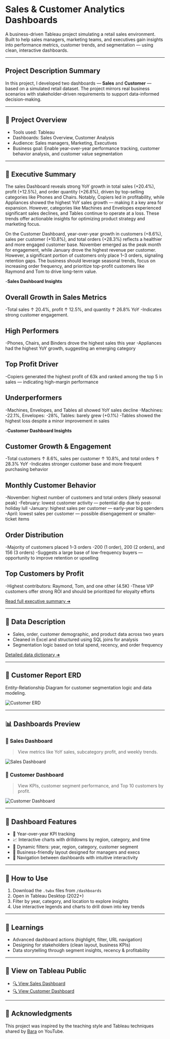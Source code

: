 #  Sales & Customer Analytics Dashboards

A business-driven Tableau project simulating a retail sales environment. Built to help sales managers, marketing teams, and executives gain insights into performance metrics, customer trends, and segmentation — using clean, interactive dashboards.

---

##  Project Description Summary

In this project, I developed two dashboards — **Sales** and **Customer** — based on a simulated retail dataset. The project mirrors real business scenarios with stakeholder-driven requirements to support data-informed decision-making.

---

## 📌 Project Overview

-  Tools used: Tableau
-  Dashboards: Sales Overview, Customer Analysis
-  Audience: Sales managers, Marketing, Executives
-  Business goal: Enable year-over-year performance tracking, customer behavior analysis, and customer value segmentation

---

## 🧠 Executive Summary

The sales Dashboard reveals strong YoY growth in total sales (+20.4%), profit (+12.5%), and order quantity (+26.8%), driven by top-selling categories like Phones and Chairs. Notably, Copiers led in profitability, while Appliances showed the highest YoY sales growth — making it a key area for expansion. However, categories like Machines and Envelopes experienced significant sales declines, and Tables continue to operate at a loss. These trends offer actionable insights for optimizing product strategy and marketing focus.

On the Customer Dashboard, year-over-year growth in customers (+8.6%), sales per customer (+10.8%), and total orders (+28.3%) reflects a healthier and more engaged customer base. November emerged as the peak month for engagement, while January drove the highest revenue per customer. However, a significant portion of customers only place 1–3 orders, signaling retention gaps. The business should leverage seasonal trends, focus on increasing order frequency, and prioritize top-profit customers like Raymond and Tom to drive long-term value.





-**Sales Dashboard Insights**  
## Overall Growth in Sales Metrics

-Total sales ↑ 20.4%, profit ↑ 12.5%, and quantity ↑ 26.8% YoY
-Indicates strong customer engagement. 

## High Performers

-Phones, Chairs, and Binders drove the highest sales this year
-Appliances had the highest YoY growth, suggesting an emerging category

## Top Profit Driver

-Copiers generated the highest profit of 63k  and ranked among the top 5 in sales — indicating high-margin performance

## Underperformers

-Machines, Envelopes, and Tables all showed YoY sales decline
-Machines: -22.1%, Envelopes: -28%, Tables: barely grew (+0.1%)
-Tables showed the highest loss despite a minor improvement in sales

-**Customer Dashboard Insights** 

## Customer Growth & Engagement

-Total customers ↑ 8.6%, sales per customer ↑ 10.8%, and total orders ↑ 28.3% YoY
-Indicates stronger customer base and more frequent purchasing behavior

## Monthly Customer Behavior

-November: highest number of customers and total orders (likely seasonal peak)
-February: lowest customer activity — potential dip due to post-holiday lull
-January: highest sales per customer — early-year big spenders
-April: lowest sales per customer — possible disengagement or smaller-ticket items

## Order Distribution

-Majority of customers placed 1–3 orders
-200 (1 order), 200 (2 orders), and 156 (3 orders)
-Suggests a large base of low-frequency buyers — opportunity to improve retention or upselling

## Top Customers by Profit

-Highest contributors: Raymond, Tom, and one other (4.5K)
-These VIP customers offer strong ROI and should be prioritized for  eloyalty efforts


[Read full executive summary ➜](docs/executive_summary.md)

---

## 🧾 Data Description

- Sales, order, customer demographic, and product data across two years
- Cleaned in Excel and structured using SQL joins for analysis
- Segmentation logic based on total spend, recency, and order frequency

[Detailed data dictionary ➜](docs/data_description.md)

---

## 🧩 Customer Report ERD

Entity-Relationship Diagram for customer segmentation logic and data modeling.

![Customer ERD](docs/customer_report_erd.png)

---

## 📊 Dashboards Preview

### 🧾 Sales Dashboard
> View metrics like YoY sales, subcategory profit, and weekly trends.

![Sales Dashboard](images/sales_dashboard_preview.png)

### 👥 Customer Dashboard
> View KPIs, customer segment performance, and Top 10 customers by profit.

![Customer Dashboard](images/customer_dashboard_preview.png)

---

## 🚀 Dashboard Features

- 📆 Year-over-year KPI tracking
- 📈 Interactive charts with drilldowns by region, category, and time
- 🔀 Dynamic filters: year, region, category, customer segment
- 🧠 Business-friendly layout designed for managers and execs
- 🧭 Navigation between dashboards with intuitive interactivity

---

## 🔄 How to Use

1. Download the `.twbx` files from `/dashboards`
2. Open in Tableau Desktop (2022+)
3. Filter by year, category, and location to explore insights
4. Use interactive legends and charts to drill down into key trends

---

## 🧠 Learnings

- Advanced dashboard actions (highlight, filter, URL navigation)
- Designing for stakeholders (clean layout, business KPIs)
- Data storytelling through segment insights, recency & profitability

---

## 🔗 View on Tableau Public

- [🔍 View Sales Dashboard](https://public.tableau.com/profile/yourlink)
- [🔍 View Customer Dashboard](https://public.tableau.com/profile/yourlink)

---

## 🙏 Acknowledgments
This project was inspired by the teaching style and Tableau techniques shared by [Bara](https://www.youtube.com/@DataWithBaraa) on YouTube.

